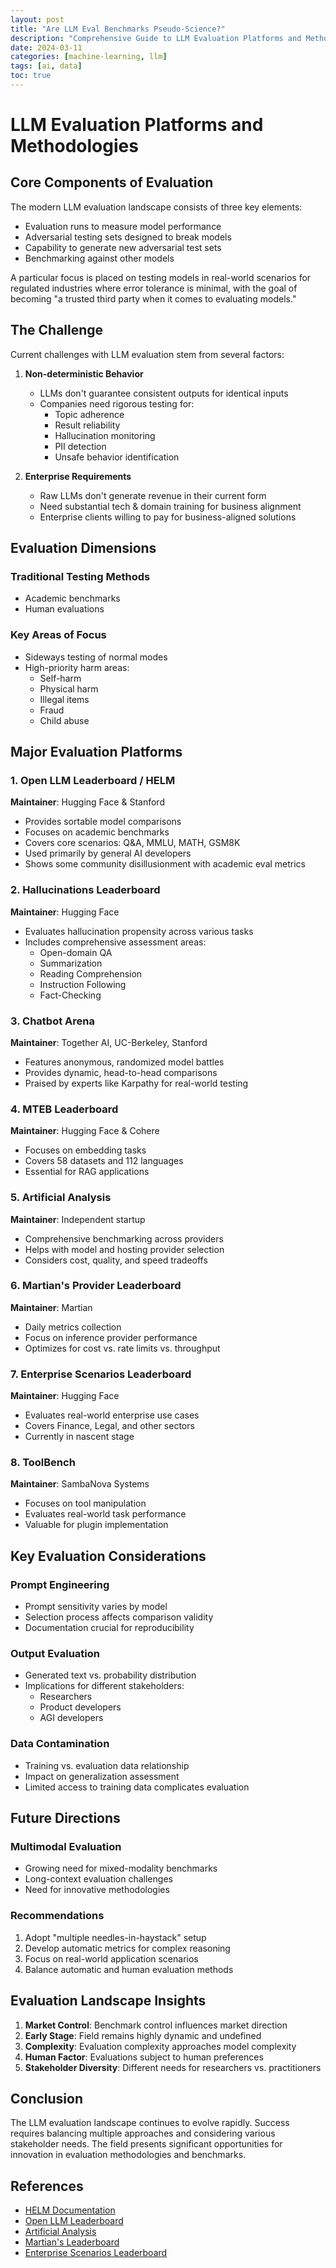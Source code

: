```yaml
---
layout: post
title: "Are LLM Eval Benchmarks Pseudo-Science?"
description: "Comprehensive Guide to LLM Evaluation Platforms and Methodologies"
date: 2024-03-11
categories: [machine-learning, llm]
tags: [ai, data]
toc: true
---
```


# LLM Evaluation Platforms and Methodologies

## Core Components of Evaluation

The modern LLM evaluation landscape consists of three key elements:

* Evaluation runs to measure model performance
* Adversarial testing sets designed to break models
* Capability to generate new adversarial test sets
* Benchmarking against other models

A particular focus is placed on testing models in real-world scenarios for regulated industries where error tolerance is minimal, with the goal of becoming "a trusted third party when it comes to evaluating models."

## The Challenge

Current challenges with LLM evaluation stem from several factors:

1. **Non-deterministic Behavior**
   * LLMs don't guarantee consistent outputs for identical inputs
   * Companies need rigorous testing for:
     * Topic adherence
     * Result reliability
     * Hallucination monitoring
     * PII detection
     * Unsafe behavior identification

2. **Enterprise Requirements**
   * Raw LLMs don't generate revenue in their current form
   * Need substantial tech & domain training for business alignment
   * Enterprise clients willing to pay for business-aligned solutions

## Evaluation Dimensions

### Traditional Testing Methods
* Academic benchmarks
* Human evaluations

### Key Areas of Focus
* Sideways testing of normal modes
* High-priority harm areas:
  * Self-harm
  * Physical harm
  * Illegal items
  * Fraud
  * Child abuse

## Major Evaluation Platforms

### 1. Open LLM Leaderboard / HELM
**Maintainer**: Hugging Face & Stanford
- Provides sortable model comparisons
- Focuses on academic benchmarks
- Covers core scenarios: Q&A, MMLU, MATH, GSM8K
- Used primarily by general AI developers
- Shows some community disillusionment with academic eval metrics

### 2. Hallucinations Leaderboard
**Maintainer**: Hugging Face
- Evaluates hallucination propensity across various tasks
- Includes comprehensive assessment areas:
  * Open-domain QA
  * Summarization
  * Reading Comprehension
  * Instruction Following
  * Fact-Checking

### 3. Chatbot Arena
**Maintainer**: Together AI, UC-Berkeley, Stanford
- Features anonymous, randomized model battles
- Provides dynamic, head-to-head comparisons
- Praised by experts like Karpathy for real-world testing

### 4. MTEB Leaderboard
**Maintainer**: Hugging Face & Cohere
- Focuses on embedding tasks
- Covers 58 datasets and 112 languages
- Essential for RAG applications

### 5. Artificial Analysis
**Maintainer**: Independent startup
- Comprehensive benchmarking across providers
- Helps with model and hosting provider selection
- Considers cost, quality, and speed tradeoffs

### 6. Martian's Provider Leaderboard
**Maintainer**: Martian
- Daily metrics collection
- Focus on inference provider performance
- Optimizes for cost vs. rate limits vs. throughput

### 7. Enterprise Scenarios Leaderboard
**Maintainer**: Hugging Face
- Evaluates real-world enterprise use cases
- Covers Finance, Legal, and other sectors
- Currently in nascent stage

### 8. ToolBench
**Maintainer**: SambaNova Systems
- Focuses on tool manipulation
- Evaluates real-world task performance
- Valuable for plugin implementation

## Key Evaluation Considerations

### Prompt Engineering
* Prompt sensitivity varies by model
* Selection process affects comparison validity
* Documentation crucial for reproducibility

### Output Evaluation
* Generated text vs. probability distribution
* Implications for different stakeholders:
  * Researchers
  * Product developers
  * AGI developers

### Data Contamination
* Training vs. evaluation data relationship
* Impact on generalization assessment
* Limited access to training data complicates evaluation

## Future Directions

### Multimodal Evaluation
* Growing need for mixed-modality benchmarks
* Long-context evaluation challenges
* Need for innovative methodologies

### Recommendations
1. Adopt "multiple needles-in-haystack" setup
2. Develop automatic metrics for complex reasoning
3. Focus on real-world application scenarios
4. Balance automatic and human evaluation methods

## Evaluation Landscape Insights

1. **Market Control**: Benchmark control influences market direction
2. **Early Stage**: Field remains highly dynamic and undefined
3. **Complexity**: Evaluation complexity approaches model complexity
4. **Human Factor**: Evaluations subject to human preferences
5. **Stakeholder Diversity**: Different needs for researchers vs. practitioners

## Conclusion

The LLM evaluation landscape continues to evolve rapidly. Success requires balancing multiple approaches and considering various stakeholder needs. The field presents significant opportunities for innovation in evaluation methodologies and benchmarks.

## References
- [HELM Documentation](https://crfm.stanford.edu/helm/lite/latest/)
- [Open LLM Leaderboard](https://huggingface.co/spaces/HuggingFaceH4/open_llm_leaderboard)
- [Artificial Analysis](https://artificialanalysis.ai/)
- [Martian's Leaderboard](https://leaderboard.withmartian.com/)
- [Enterprise Scenarios Leaderboard](https://huggingface.co/spaces/PatronusAI/enterprise_scenarios_leaderboard)